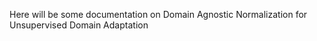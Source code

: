 Here will be some documentation on Domain Agnostic Normalization for Unsupervised Domain Adaptation
